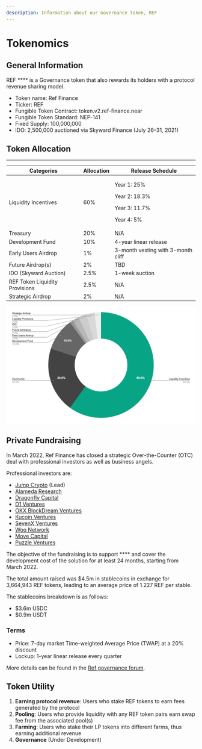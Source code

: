```yaml
---
description: Information about our Governance token, REF
---
```


# Tokenomics

## **General Information**

REF **** is a Governance token that also rewards its holders with a protocol revenue sharing model.

* Token name: Ref Finance
* Ticker: REF
* Fungible Token Contract: token.v2.ref-finance.near
* Fungible Token Standard: NEP-141
* Fixed Supply: 100,000,000
* IDO: 2,500,000 auctioned via Skyward Finance (July 26–31, 2021)

## **Token Allocation**

****

| Categories                     | Allocation | Release Schedule                                                            |
| ------------------------------ | ---------- | --------------------------------------------------------------------------- |
| Liquidity Incentives           | 60%        | <p>Year 1: 25%</p><p>Year 2: 18.3%</p><p>Year 3: 11.7%</p><p>Year 4: 5%</p> |
| Treasury                       | 20%        | N/A                                                                         |
| Development Fund               | 10%        | 4-year linear release                                                       |
| Early Users Airdrop            | 1%         | 3-month vesting with 3-month cliff                                          |
| Future Airdrop(s)              | 2%         | TBD                                                                         |
| IDO (Skyward Auction)          | 2.5%       | 1-week auction                                                              |
| REF Token Liquidity Provisions | 2.5%       | N/A                                                                         |
| Strategic Airdrop              | 2%         | N/A                                                                         |

![](.gitbook/assets/imageLikeEmbed.png)

## **Private Fundraising**

In March 2022, Ref Finance has closed a strategic Over-the-Counter (OTC) deal with professional investors as well as business angels.

Professional investors are:

* [Jump Crypto](https://jumpcrypto.com/) (Lead)
* [Alameda Research](https://www.alameda-research.com/)
* [Dragonfly Capital](https://www.dcp.capital/)
* [D1 Ventures](https://www.d1.ventures/)
* [OKX BlockDream Ventures](https://www.okx.com/blockdream-ventures)
* [Kucoin Ventures](https://www.kucoin.com/land/kucoinlabs)
* [SevenX Ventures](http://www.7xvc.com/)
* [Woo Network](https://woo.org/)
* [Move Capital](https://move-capital.com/en/)
* [Puzzle Ventures](https://puzzle.ventures/)

The objective of the fundraising is to support **** and cover the development cost of the solution for at least 24 months, starting from March 2022.

The total amount raised was $4.5m in stablecoins in exchange for 3,664,943 REF tokens, leading to an average price of 1.227 REF per stable.

The stablecoins breakdown is as follows:

* $3.6m USDC
* $0.9m USDT

### Terms

* Price: 7-day market Time-weighted Average Price (TWAP) at a 20% discount
* Lockup: 1-year linear release every quarter

More details can be found in the [Ref governance forum](https://gov.ref.finance/t/a-strategic-ref-otc-wip/448).

## **Token Utility**

1. **Earning protocol revenue**: Users who stake REF tokens to earn fees generated by the protocol
2. **Pooling**: Users who provide liquidity with any REF token pairs earn swap fee from the associated pool(s)
3. **Farming**: Users who stake their LP tokens into different farms, thus earning additional revenue
4. **Governance** (Under Development)

